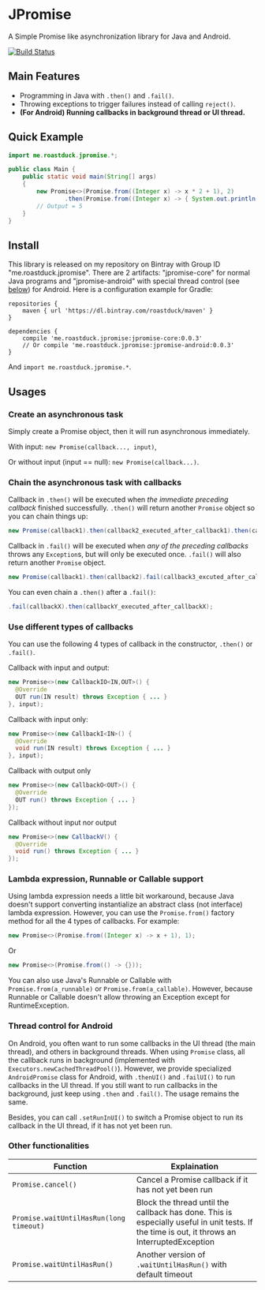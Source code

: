 # JPromise

A Simple Promise like asynchronization library for Java and Android.

[![Build Status](https://travis-ci.org/roastduck/JPromise.svg?branch=master)](https://travis-ci.org/roastduck/JPromise)

## Main Features

- Programming in Java with `.then()` and `.fail()`.
- Throwing exceptions to trigger failures instead of calling `reject()`.
- **(For Android) Running callbacks in background thread or UI thread.**

## Quick Example

```java
import me.roastduck.jpromise.*;

public class Main {
    public static void main(String[] args)
    {
        new Promise<>(Promise.from((Integer x) -> x * 2 + 1), 2)
                .then(Promise.from((Integer x) -> { System.out.println(x); }));
        // Output = 5
    }
}
```

## Install

This library is released on my repository on Bintray with Group ID "me.roastduck.jpromise". There are 2 artifacts: "jpromise-core" for normal Java programs and "jpromise-android" with special thread control (see [below](https://github.com/roastduck/JPromise/tree/master#thread-control-for-android)) for Android. Here is a configuration example for Gradle:

```
repositories {
    maven { url 'https://dl.bintray.com/roastduck/maven' }
}

dependencies {
    compile 'me.roastduck.jpromise:jpromise-core:0.0.3'
    // Or compile 'me.roastduck.jpromise:jpromise-android:0.0.3'
}
```

And `import me.roastduck.jpromise.*`.

## Usages

### Create an asynchronous task

Simply create a Promise object, then it will run asynchronous immediately.

With input: `new Promise(callback..., input)`,

Or without input (input == null): `new Promise(callback...)`.

### Chain the asynchronous task with callbacks

Callback in `.then()` will be executed when *the immediate preceding callback* finished successfully. `.then()` will return another `Promise` object so you can chain things up:

```java
new Promise(callback1).then(callback2_executed_after_callback1).then(callback3_executed_after_callback2);
```

Callback in `.fail()` will be executed when *any of the preceding callbacks* throws any `Exception`s, but will only be executed once.  `.fail()` will also return another `Promise` object.

```java
new Promise(callback1).then(callback2).fail(callback3_excuted_after_callback1_or_callback2_throws);
```

You can even chain a `.then()` after a `.fail()`:

```java
.fail(callbackX).then(callbackY_executed_after_callbackX);
```

### Use different types of callbacks

You can use the following 4 types of callback in the constructor, `.then()` or `.fail()`.

Callback with input and output:

```java
new Promise<>(new CallbackIO<IN,OUT>() {
  @Override
  OUT run(IN result) throws Exception { ... }
}, input);
```

Callback with input only:

```java
new Promise<>(new CallbackI<IN>() {
  @Override
  void run(IN result) throws Exception { ... }
}, input);
```

Callback with output only

```java
new Promise<>(new CallbackO<OUT>() {
  @Override
  OUT run() throws Exception { ... }
});
```

Callback without input nor output

```java
new Promise<>(new CallbackV() {
  @Override
  void run() throws Exception { ... }
});
```

### Lambda expression, Runnable or Callable support

Using lambda expression needs a little bit workaround, because Java doesn't support converting instantialize an abstract class (not interface) lambda expression. However, you can use the `Promise.from()` factory method for all the 4 types of callbacks. For example:

```java
new Promise<>(Promise.from((Integer x) -> x + 1), 1);
```

Or

```java
new Promise<>(Promise.from(() -> {}));
```

You can also use Java's Runnable or Callable with `Promise.from(a_runnable)` or `Promise.from(a_callable)`. However, because Runnable or Callable doesn't allow throwing an Exception except for RuntimeException.

### Thread control for Android

On Android, you often want to run some callbacks in the UI thread (the main thread), and others in background threads. When using `Promise` class, all the callback runs in background (implemented with `Executors.newCachedThreadPool()`). However, we provide specialized `AndroidPromise` class for Android, with `.thenUI()` and `.failUI()` to run callbacks in the UI thread. If you still want to run callbacks in the background, just keep using `.then` and `.fail()`. The usage remains the same.

Besides, you can call `.setRunInUI()` to switch a Promise object to run its callback in the UI thread, if it has not yet been run.

### Other functionalities

| Function                                | Explaination                                                                          |
|-----------------------------------------|---------------------------------------------------------------------------------------|
| `Promise.cancel()`                      | Cancel a Promise callback if it has not yet been run                                  |
| `Promise.waitUntilHasRun(long timeout)` | Block the thread until the callback has done. This is especially useful in unit tests. If the time is out, it throws an InterruptedException |
| `Promise.waitUntilHasRun()`             | Another version of `.waitUntilHasRun()` with default timeout                          |
